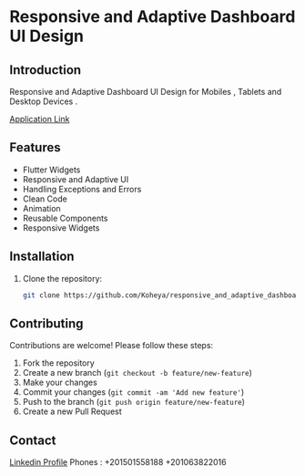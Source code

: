 # Responsive and Adaptive Dashboard UI Design

## Introduction

Responsive and Adaptive Dashboard UI Design for Mobiles , Tablets and Desktop Devices .

[Application Link](https://www.linkedin.com/posts/mohamed-said-koheya-4989571a9_flutter-flutterdeveloper-flutterdev-activity-7181351290663280640-nFRl?utm_source=share&utm_medium=member_desktop)

## Features

- Flutter Widgets
- Responsive and Adaptive UI
- Handling Exceptions and Errors
- Clean Code
- Animation
- Reusable Components
- Responsive Widgets

## Installation

1. Clone the repository:

    ```bash
    git clone https://github.com/Koheya/responsive_and_adaptive_dashboard_ui_design.git
    ```

## Contributing

Contributions are welcome! Please follow these steps:

1. Fork the repository
2. Create a new branch (`git checkout -b feature/new-feature`)
3. Make your changes
4. Commit your changes (`git commit -am 'Add new feature'`)
5. Push to the branch (`git push origin feature/new-feature`)
6. Create a new Pull Request


## Contact
[Linkedin Profile](https://www.linkedin.com/in/mohamed-koheya-4989571a9/)
Phones :
+201501558188
+201063822016

